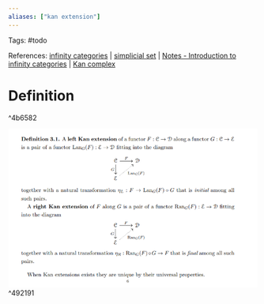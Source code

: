 ```yaml
---
aliases: ["kan extension"]
---
```


Tags: #todo

References: [infinity categories](infinity%20categories.md) | [simplicial set](simplicial%20set.md) | [Notes - Introduction to infinity categories](Notes%20-%20Introduction%20to%20infinity%20categories.md) 
| [Kan complex](Kan%20complex.md)

# Definition

^4b6582

![Kan extensions](Quick_Notes/figures/image_2021-03-25-00-08-55.png) ^492191
